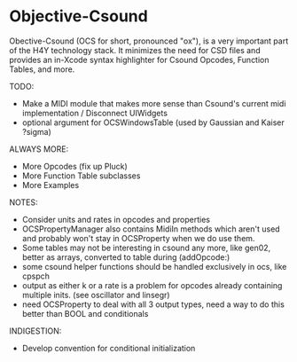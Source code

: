 Objective-Csound
================

Obective-Csound (OCS for short, pronounced "ox"), is a very important part of the 
H4Y technology stack. It minimizes the need for CSD files and provides an
in-Xcode syntax highlighter for Csound Opcodes, Function Tables, and more.   

TODO:

* Make a MIDI module that makes more sense than Csound's current midi implementation / Disconnect UIWidgets
* optional argument for OCSWindowsTable (used by Gaussian and Kaiser ?sigma)

ALWAYS MORE:
* More Opcodes (fix up Pluck)
* More Function Table subclasses
* More Examples

NOTES:

* Consider units and rates in opcodes and properties
* OCSPropertyManager also contains MidiIn methods which aren't used and probably won't stay in 
OCSProperty when we do use them.
* Some tables may not be interesting in csound any more, like gen02, better as arrays, converted to table during (addOpcode:)
* some csound helper functions should be handled exclusively in ocs, like cpspch
* output as either k or a rate is a problem for opcodes already containing multiple inits. (see oscillator and linsegr)
* need OCSProperty to deal with all 3 output types, need a way to do this better than BOOL and conditionals

INDIGESTION:

* Develop convention for conditional initialization